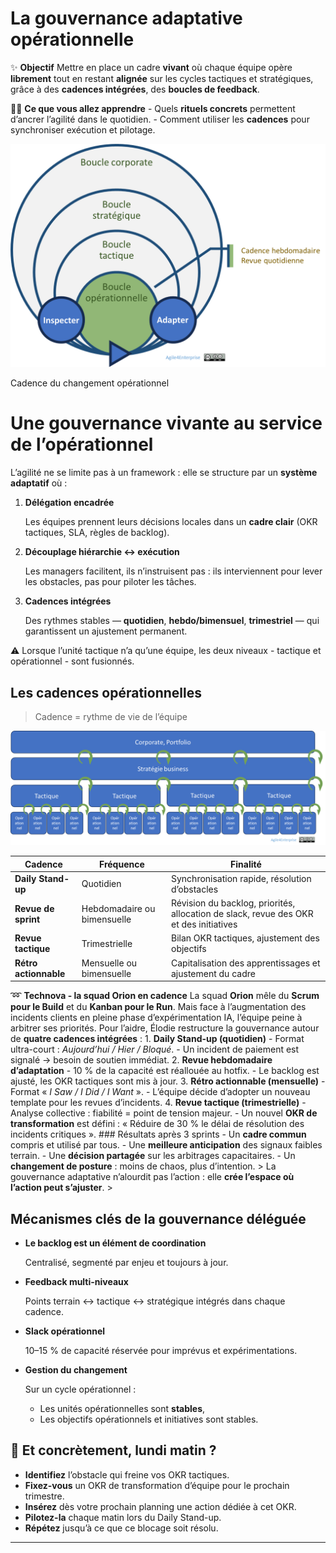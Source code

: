 # La gouvernance adaptative opérationnelle



✨ **Objectif** Mettre en place un cadre **vivant** où chaque équipe opère **librement** tout en restant **alignée** sur les cycles tactiques et stratégiques, grâce à des **cadences intégrées**, des **boucles de feedback**.

🧑‍🎓 **Ce que vous allez apprendre** - Quels **rituels concrets** permettent d’ancrer l’agilité dans le quotidien. - Comment utiliser les **cadences** pour synchroniser exécution et pilotage.

![Cadence du changement opérationnel](image.png)

Cadence du changement opérationnel

# Une gouvernance vivante au service de l’opérationnel

L’agilité ne se limite pas à un framework : elle se structure par un **système adaptatif** où :

1. **Délégation encadrée**
    
    Les équipes prennent leurs décisions locales dans un **cadre clair** (OKR tactiques, SLA, règles de backlog).
    
2. **Découplage hiérarchie ↔ exécution**
    
    Les managers facilitent, ils n’instruisent pas : ils interviennent pour lever les obstacles, pas pour piloter les tâches.
    
3. **Cadences intégrées**
    
    Des rythmes stables — **quotidien**, **hebdo/bimensuel**, **trimestriel** — qui garantissent un ajustement permanent.
    

⚠️ Lorsque l’unité tactique n’a qu’une équipe, les deux niveaux - tactique et opérationnel - sont fusionnés.

## Les cadences opérationnelles

> Cadence = rythme de vie de l’équipe
> 

![image.png](image%201.png)

| Cadence | Fréquence | Finalité |
| --- | --- | --- |
| **Daily Stand-up** | Quotidien | Synchronisation rapide, résolution d’obstacles |
| **Revue de sprint** | Hebdomadaire ou bimensuelle | Révision du backlog, priorités, allocation de slack, revue des OKR et des initiatives |
| **Revue tactique** | Trimestrielle | Bilan OKR tactiques, ajustement des objectifs |
| **Rétro actionnable** | Mensuelle ou bimensuelle | Capitalisation des apprentissages et ajustement du cadre |

➿ **Technova - la squad Orion en cadence** La squad **Orion** mêle du **Scrum pour le Build** et du **Kanban pour le Run**. Mais face à l’augmentation des incidents clients en pleine phase d’expérimentation IA, l’équipe peine à arbitrer ses priorités. Pour l’aidre, Élodie restructure la gouvernance autour de **quatre cadences intégrées** : 1. **Daily Stand-up (quotidien)** - Format ultra-court : *Aujourd’hui / Hier / Bloqué*. - Un incident de paiement est signalé → besoin de soutien immédiat. 2. **Revue hebdomadaire d’adaptation** - 10 % de la capacité est réallouée au hotfix. - Le backlog est ajusté, les OKR tactiques sont mis à jour. 3. **Rétro actionnable (mensuelle)** - Format « *I Saw / I Did / I Want* ». - L’équipe décide d’adopter un nouveau template pour les revues d’incidents. 4. **Revue tactique (trimestrielle)** - Analyse collective : fiabilité = point de tension majeur. - Un nouvel **OKR de transformation** est défini : « Réduire de 30 % le délai de résolution des incidents critiques ». ### Résultats après 3 sprints - Un **cadre commun** compris et utilisé par tous. - Une **meilleure anticipation** des signaux faibles terrain. - Une **décision partagée** sur les arbitrages capacitaires. - Un **changement de posture** : moins de chaos, plus d’intention. > La gouvernance adaptative n’alourdit pas l’action : elle **crée l’espace où l’action peut s’ajuster**. >

## Mécanismes clés de la gouvernance déléguée

- **Le backlog est un élément de coordination**
    
    Centralisé, segmenté par enjeu et toujours à jour.
    
- **Feedback multi-niveaux**
    
    Points terrain ↔ tactique ↔ stratégique intégrés dans chaque cadence.
    
- **Slack opérationnel**
    
    10–15 % de capacité réservée pour imprévus et expérimentations.
    
- **Gestion du changement**
    
    Sur un cycle opérationnel :
    
    - Les unités opérationnelles sont **stables**,
    - Les objectifs opérationnels et initiatives sont stables.

## 👣 Et concrètement, lundi matin ?

- **Identifiez** l’obstacle qui freine vos OKR tactiques.
- **Fixez-vous** un OKR de transformation d’équipe pour le prochain trimestre.
- **Insérez** dès votre prochain planning une action dédiée à cet OKR.
- **Pilotez-la** chaque matin lors du Daily Stand-up.
- **Répétez** jusqu’à ce que ce blocage soit résolu.

---

#
